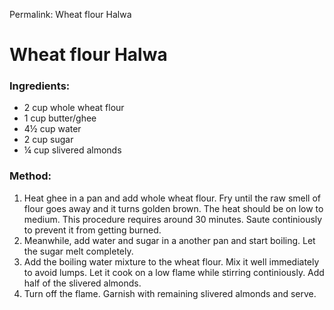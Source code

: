 Permalink: Wheat flour Halwa

# Wheat flour Halwa 

### Ingredients:
* 2 cup whole wheat flour
* 1  cup butter/ghee
* 4½ cup water
* 2 cup sugar
* ¼ cup slivered almonds

### Method:
1. Heat ghee in a pan and add whole wheat flour. Fry until the raw smell of flour goes away and it turns golden brown. The heat should be on low to medium. This procedure requires around 30 minutes. Saute continiously to prevent it from getting burned.
2. Meanwhile, add water and sugar in a another pan and start boiling. Let the sugar melt completely. 
3. Add the boiling water mixture to the wheat flour. Mix it well immediately to avoid lumps. Let it cook on a low flame while stirring continiously. Add half of the slivered almonds.
4. Turn off the flame. Garnish with remaining slivered almonds and serve. 